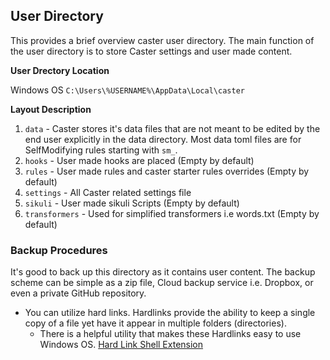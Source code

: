 ## User Directory

   This provides a brief overview caster user directory. The main function of the user directory is to store Caster settings and user made content. 

**User Drectory Location**

Windows  OS `C:\Users\%USERNAME%\AppData\Local\caster`

**Layout  Description**

1. `data` - Caster stores it's data files that are not meant to be edited by the end user explicitly in the data directory. 
    Most data toml files are for SelfModifying rules starting with `sm_`.
2. `hooks` - User made hooks are placed (Empty by default)
3. `rules` - User made rules and caster starter rules overrides (Empty by default)
4. `settings` - All Caster related settings file
5. `sikuli` - User made sikuli Scripts (Empty by default)
6. `transformers` - Used for simplified transformers i.e words.txt (Empty by default)

### Backup Procedures

   It's good to back up this directory as it contains user content. The backup scheme can be simple as a zip file, Cloud backup service i.e. Dropbox, or even a private GitHub repository.

- You can utilize hard links. Hardlinks provide the ability to keep a single copy of a file yet have it appear in multiple folders (directories).
  - There is a helpful utility that makes these Hardlinks easy to use Windows OS. [Hard Link Shell Extension](https://schinagl.priv.at/nt/hardlinkshellext/linkshellextension.html) 


